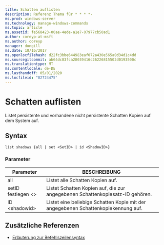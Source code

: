```yaml
---
title: Schatten auflisten
description: Referenz Thema für * * * *-
ms.prod: windows-server
ms.technology: manage-windows-commands
ms.topic: article
ms.assetid: fe568423-00ae-4ede-a1e7-07977cb50ad1
author: coreyp-at-msft
ms.author: coreyp
manager: dongill
ms.date: 10/16/2017
ms.openlocfilehash: d22fc3bbe644983eaf072a430e565a0d34d1c4dd
ms.sourcegitcommit: ab64dc83fca28039416c26226815502d0193500c
ms.translationtype: MT
ms.contentlocale: de-DE
ms.lasthandoff: 05/01/2020
ms.locfileid: "82724475"
---
```

# <a name="list-shadows"></a>Schatten auflisten



Listet persistente und vorhandene nicht persistente Schatten Kopien auf dem System auf.

## <a name="syntax"></a>Syntax

```
list shadows {all | set <SetID> | id <ShadowID>}
```

### <a name="parameters"></a>Parameter

|Parameter|BESCHREIBUNG|
|---------|-----------|
|all|Listet alle Schatten Kopien auf.|
|setID festlegen \<>|Listet Schatten Kopien auf, die zur angegebenen Schattenkopiesatz-ID gehören.|
|ID \<shadowid>|Listet eine beliebige Schatten Kopie mit der angegebenen Schattenkopiekennung auf.|

## <a name="additional-references"></a>Zusätzliche Referenzen

- [Erläuterung zur Befehlszeilensyntax](command-line-syntax-key.md)